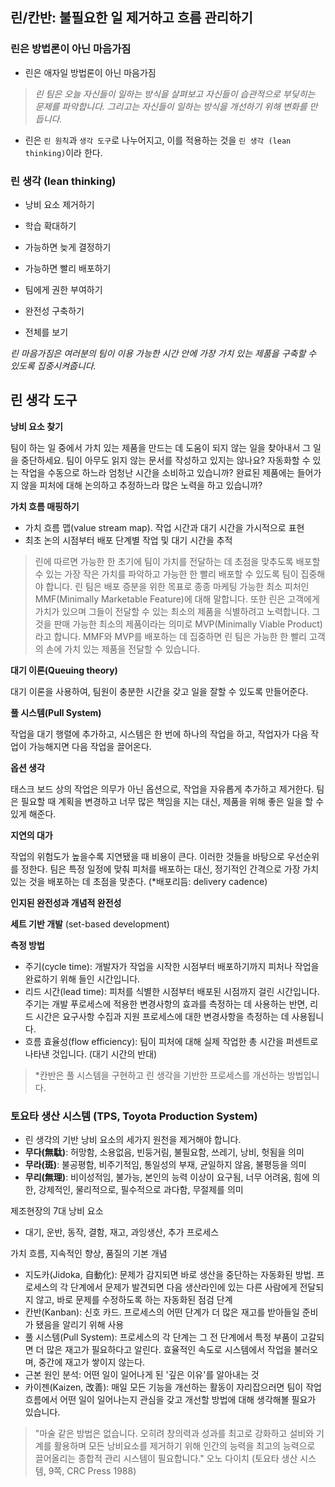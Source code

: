 ## 린/칸반: 불필요한 일 제거하고 흐름 관리하기

### 린은 방법론이 아닌 마음가짐
- 린은 애자일 방법론이 아닌 마음가짐

> *린 팀은 오늘 자신들이 일하는 방식을 살펴보고 자신들이 습관적으로 부딪히는 문제를 파악합니다. 그리고는 자신들이 일하는 방식을 개선하기 위해 변화를 만듭니다.*

- 린은 `린 원칙`과 `생각 도구`로 나누어지고, 이를 적용하는 것을 `린 생각 (lean thinking)`이라 한다.

### 린 생각 (lean thinking)
- 낭비 요소 제거하기
- 학습 확대하기
- 가능하면 늦게 결정하기
- 가능하면 빨리 배포하기

- 팀에게 권한 부여하기
- 완전성 구축하기
- 전체를 보기

*린 마음가짐은 여러분의 팀이 이용 가능한 시간 안에 가장 가치 있는 제품을 구축할 수 있도록 집중시켜줍니다.*

## 린 생각 도구

**낭비 요소 찾기**

팀이 하는 일 중에서 가치 있는 제품을 만드는 데 도움이 되지 않는 일을 찾아내서 그 일을 중단하세요. 팀이 아무도 읽지 않는 문서를 작성하고 있지는 않나요? 자동화할 수 있는 작업을 수동으로 하느라 엄청난 시간을 소비하고 있습니까? 완료된 제품에는 들어가지 않을 피처에 대해 논의하고 추정하느라 많은 노력을 하고 있습니까?

**가치 흐름 매핑하기**
- 가치 흐름 맵(value stream map). 작업 시간과 대기 시간을 가시적으로 표현
- 최초 논의 시점부터 배포 단계별 작업 및 대기 시간을 추적

> 린에 따르면 가능한 한 초기에 팀이 가치를 전달하는 데 초점을 맞추도록 배포할 수 있는 가장 작은 가치를 파악하고 가능한 한 빨리 배포할 수 있도록 팀이 집중해야 합니다. 린 팀은 배포 증분을 위한 목표로 종종 마케팅 가능한 최소 피처인 MMF(Minimally Marketable Feature)에 대해 말합니다. 또한 린은 고객에게 가치가 있으며 그들이 전달할 수 있는 최소의 제품을 식별하려고 노력합니다. 그것을 판매 가능한 최소의 제품이라는 의미로 MVP(Minimally Viable Product)라고 합니다. MMF와 MVP를 배포하는 데 집중하면 린 팀은 가능한 한 빨리 고객의 손에 가치 있는 제품을 전달할 수 있습니다.

**대기 이론(Queuing theory)**

대기 이론을 사용하여, 팀원이 충분한 시간을 갖고 일을 잘할 수 있도록 만들어준다.

**풀 시스템(Pull System)**

작업을 대기 행렬에 추가하고, 시스템은 한 번에 하나의 작업을 하고, 작업자가 다음 작업이 가능해지면 다음 작업을 끌어온다.

**옵션 생각**

태스크 보드 상의 작업은 의무가 아닌 옵션으로, 작업을 자유롭게 추가하고 제거한다. 팀은 필요할 때 계획을 변경하고 너무 많은 책임을 지는 대신, 제품을 위해 좋은 일을 할 수 있게 해준다.

**지연의 대가**

작업의 위험도가 높을수록 지연됐을 때 비용이 큰다. 이러한 것들을 바탕으로 우선순위를 정한다. 팀은 특정 일정에 맞춰 피처를 배포하는 대신, 정기적인 간격으로 가장 가치 있는 것을 배포하는 데 초점을 맞춘다. (*배포리듬: delivery cadence)

**인지된 완전성과 개념적 완전성**


**세트 기반 개발**
(set-based development)

**측정 방법**
- 주기(cycle time): 개발자가 작업을 시작한 시점부터 배포하기까지 피처나 작업을 완료하기 위해 들인 시간입니다.
- 리드 시간(lead time): 피처를 식별한 시점부터 배포된 시점까지 걸린 시간입니다. 주기는 개발 푸로세스에 적용한 변경사항의 효과를 측정하는 데 사용하는 반면, 리드 시간은 요구사항 수집과 지원 프로세스에 대한 변경사항을 측정하는 데 사용됩니다.
- 흐름 효율성(flow efficiency): 팀이 피처에 대해 실제 작업한 총 시간을 퍼센트로 나타낸 것입니다. (대기 시간의 반대)


> *칸반은 풀 시스템을 구현하고 린 생각을 기반한 프로세스를 개선하는 방법입니다.

### 토요타 생산 시스템 (TPS, Toyota Production System)
- 린 생각의 기반
낭비 요소의 세가지 원천을 제거해야 합니다.
- **무다(無駄)**: 허망함, 소용없음, 빈둥거림, 불필요함, 쓰레기, 낭비, 헛됨을 의미
- **무라(斑)**: 불공평함, 비주기적임, 통일성의 부재, 균일하지 않음, 불평등을 의미
- **무리(無理)**: 비이성적임, 불가능, 본인의 능력 이상이 요구됨, 너무 어려움, 힘에 의한, 강제적인, 물리적으로, 필수적으로 과다함, 무절제를 의미

제조현장의 7대 낭비 요소
- 대기, 운반, 동작, 결함, 재고, 과잉생산, 추가 프로세스

가치 흐름, 지속적인 향상, 품질의 기본 개념
- 지도카(Jidoka, 自動化): 문제가 감지되면 바로 생산을 중단하는 자동화된 방법. 프로세스의 각 단계에서 문제가 발견되면 다음 생산라인에 있는 다른 사람에게 전달되지 않고, 바로 문제를 수정하도록 하는 자동화된 점검 단계
- 칸반(Kanban): 신호 카드. 프로세스의 어떤 단계가 더 많은 재고를 받아들일 준비가 됐음을 알리기 위해 사용
- 풀 시스템(Pull System): 프로세스의 각 단계는 그 전 단계에서 특정 부품이 고갈되면 더 많은 재고가 필요하다고 알린다. 효율적인 속도로 시스템에서 작업을 불러오며, 중간에 재고가 쌓이지 않는다.
- 근본 원인 분석: 어떤 일이 일어나게 된 '깊은 이유'를 알아내는 것
- 카이젠(Kaizen, 改善): 매일 모든 기능을 개선하는 활동이 자리잡으러면 팀이 작업 흐름에서 어떤 일이 일어나는지 관심을 갖고 개선할 방법에 대해 생각해볼 필요가 있습니다.

> "마술 같은 방법은 없습니다. 오히려 창의력과 성과를 최고로 강화하고 설비와 기계를 활용하며 모든 낭비요소를 제거하기 위해 인간의 능력을 최고의 능력으로 끌어올리는 종합적 관리 시스템이 필요합니다."
오노 다이치 (토요타 생산 시스템, 9쪽, CRC Press 1988)





